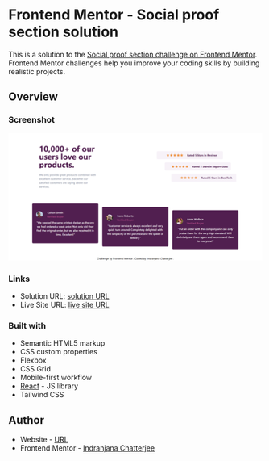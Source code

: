 # Frontend Mentor - Social proof section solution

This is a solution to the [Social proof section challenge on Frontend Mentor](https://www.frontendmentor.io/challenges/social-proof-section-6e0qTv_bA). Frontend Mentor challenges help you improve your coding skills by building realistic projects.



## Overview

### Screenshot

![Image](./design/screenshot.png)



### Links

- Solution URL: [solution URL](https://github.com/IndranjanaChatterjee/Social-proof-section)
- Live Site URL: [live site URL](https://social-proof-section-brown-three.vercel.app/)



### Built with

- Semantic HTML5 markup
- CSS custom properties
- Flexbox
- CSS Grid
- Mobile-first workflow
- [React](https://reactjs.org/) - JS library
- Tailwind CSS




## Author

- Website - [URL](https://www.indranjanachatterjee.me/)
- Frontend Mentor - [Indranjana Chatterjee](https://www.frontendmentor.io/profile/IndranjanaChatterjee)




